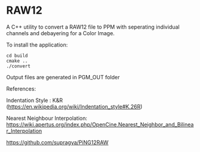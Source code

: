# RAW12
A C++ utility to convert a RAW12 file to PPM with seperating individual channels and debayering for a Color Image.


To install the application: 
```
cd build
cmake ..
./convert
```
Output files are generated in PGM_OUT folder  

References:  

Indentation Style : K&R (https://en.wikipedia.org/wiki/Indentation_style#K.26R)  

Nearest Neighbour Interpolation: https://wiki.apertus.org/index.php/OpenCine.Nearest_Neighbor_and_Bilinear_Interpolation  

https://github.com/supragya/PiNG12RAW  
